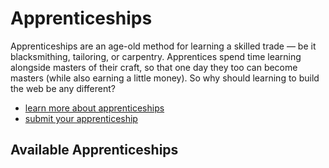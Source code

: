 # Apprenticeships
Apprenticeships are an age-old method for learning a skilled trade — be it blacksmithing, tailoring, or carpentry. Apprentices spend time learning alongside masters of their craft, so that one day they too can become masters (while also earning a little money). So why should learning to build the web be any different? 
* [learn more about apprenticeships](/about)
* [submit your apprenticeship](/submit)

## Available Apprenticeships
<!-- Apprenticeships get pulled in from YAML file below here -->